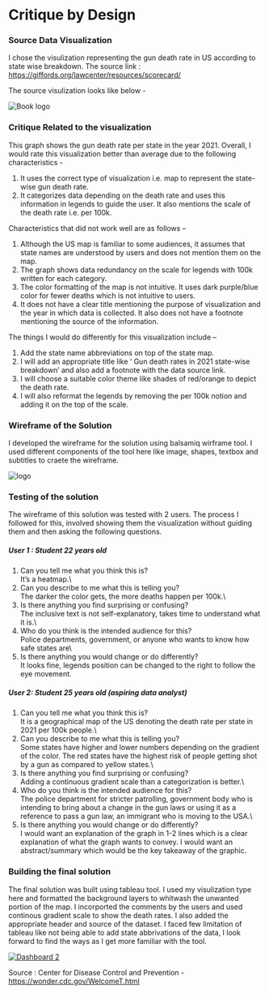 

# Critique by Design

### Source Data Visualization

I chose the visulization representing the gun death rate in US according to state wise breakdown.
The source link : https://giffords.org/lawcenter/resources/scorecard/

The source visulization looks like below -

![Book logo](portfolio/assets/gunmap.JPG)

### Critique Related to the visualization

This graph shows the gun death rate per state in the year 2021.
Overall, I would rate this visualization better than average due to the following characteristics -
1. It uses the correct type of visualization i.e. map to represent the state-wise gun death rate.
2. It categorizes data depending on the death rate and uses this information in legends to guide the user. It also mentions the scale of the death rate i.e. per 100k.

Characteristics that did not work well are as follows –
1. Although the US map is familiar to some audiences, it assumes that state names are understood by users and does not mention them on the map.
2. The graph shows data redundancy on the scale for legends with 100k written for each category.
3. The color formatting of the map is not intuitive. It uses dark purple/blue color for fewer deaths which is not intuitive to users. 
4. It does not have a clear title mentioning the purpose of visualization and the year in which data is collected. It also does not have a footnote mentioning the source of the information.

The things I would do differently for this visualization include –
1. Add the state name abbreviations on top of the state map. 
2. I will add an appropriate title like ‘ Gun death rates in 2021 state-wise breakdown’ and also add a footnote with the data source link.
3. I will choose a suitable color theme like shades of red/orange to depict the death rate. 
4.	I will also reformat the legends by removing the per 100k notion and adding it on the top of the scale.


### Wireframe of the Solution

I developed the wireframe for the solution using balsamiq wirframe tool. I used different components of the tool here like image, shapes, textbox and subtitles to craete the wireframe. 

![logo](portfolio/assets/heatmap.JPG)



### Testing of the solution
The wireframe of this solution was tested with 2 users. The process I followed for this, involved showing them the visualization without guiding them and then asking the following questions.

##### User 1 : Student 22 years old
1. Can you tell me what you think this is?\
It’s a heatmap.\
2. Can you describe to me what this is telling you?\
The darker the color gets, the more deaths happen per 100k.\
3. Is there anything you find surprising or confusing?\
The inclusive text is not self-explanatory, takes time to understand what it is.\
4. Who do you think is the intended audience for this?\
Police departments, government, or anyone who wants to know how safe states are\
5. Is there anything you would change or do differently?\
It looks fine, legends position can be changed to the right to follow the eye movement.

##### User 2: Student 25 years old (aspiring data analyst) 
1. Can you tell me what you think this is?\
It is a geographical map of the US denoting the death rate per state in 2021 per 100k people.\
2. Can you describe to me what this is telling you?\
Some states have higher and lower numbers depending on the gradient of the color. The red states have the highest risk of people getting shot by a gun as compared to yellow states.\
3. Is there anything you find surprising or confusing?\
Adding a continuous gradient scale than a categorization is better.\
4. Who do you think is the intended audience for this?\
The police department for stricter patrolling, government body who is intending to bring about a change in the gun laws or using it as a reference to pass a gun law, an immigrant who is moving to the USA.\
5. Is there anything you would change or do differently?\
I would want an explanation of the graph in 1-2 lines which is a clear explanation of what the graph wants to convey. I would want an abstract/summary which would be the key takeaway of the graphic.


### Building the final solution

The final solution was built using tableau tool. I used my visulization type here and formatted the background layers to whitwash the unwanted portion of the map.
I incorported the comments by the users and used continous gradient scale to show the death rates. I also added the appropriate header and source of the dataset.
I faced few limitation of tableau like not being able to add state abbrivations of the data, I look forward to find the ways as I get more familiar with the tool.

<div class='tableauPlaceholder' id='viz1663720563555' style='position: relative'><noscript><a href='#'><img alt='Dashboard 2 ' src='https:&#47;&#47;public.tableau.com&#47;static&#47;images&#47;5H&#47;5H9ZZTSWB&#47;1_rss.png' style='border: none' /></a></noscript><object class='tableauViz'  style='display:none;'><param name='host_url' value='https%3A%2F%2Fpublic.tableau.com%2F' /> <param name='embed_code_version' value='3' /> <param name='path' value='shared&#47;5H9ZZTSWB' /> <param name='toolbar' value='yes' /><param name='static_image' value='https:&#47;&#47;public.tableau.com&#47;static&#47;images&#47;5H&#47;5H9ZZTSWB&#47;1.png' /> <param name='animate_transition' value='yes' /><param name='display_static_image' value='yes' /><param name='display_spinner' value='yes' /><param name='display_overlay' value='yes' /><param name='display_count' value='yes' /><param name='language' value='en-US' /><param name='filter' value='publish=yes' /></object></div>                
<script type='text/javascript'>                    
 var divElement = document.getElementById('viz1663720563555');                    
 var vizElement = divElement.getElementsByTagName('object')[0];                    
 if ( divElement.offsetWidth > 800 ) { vizElement.style.width='1200px';vizElement.style.height='827px';} else if ( divElement.offsetWidth > 500 ) { vizElement.style.width='1200px';vizElement.style.height='827px';} else { vizElement.style.width='100%';vizElement.style.height='727px';}                     
 var scriptElement = document.createElement('script');                    
 scriptElement.src = 'https://public.tableau.com/javascripts/api/viz_v1.js';                    
 vizElement.parentNode.insertBefore(scriptElement, vizElement);                
</script>

Source : Center for Disease Control and Prevention - https://wonder.cdc.gov/WelcomeT.html

